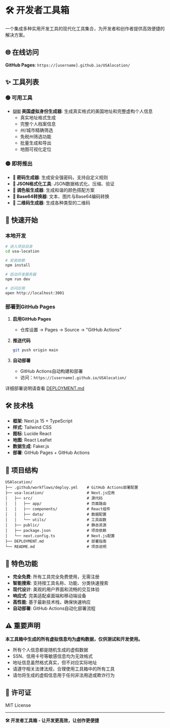 # 🛠️ 开发者工具箱

一个集成多种实用开发工具的现代化工具集合，为开发者和创作者提供高效便捷的解决方案。

## 🌐 在线访问

**GitHub Pages**: `https://[username].github.io/USAlocation/`

## ✨ 工具列表

### 🟢 可用工具
- **🇺🇸 美国虚拟身份生成器**: 生成真实格式的美国地址和完整虚构个人信息
  - 真实地址格式生成
  - 完整个人档案信息
  - 州/城市精确筛选
  - 免税州筛选功能
  - 批量生成和导出
  - 地图可视化定位

### 🟡 即将推出
- **🔐 密码生成器**: 生成安全强密码，支持自定义规则
- **📝 JSON格式化工具**: JSON数据格式化、压缩、验证
- **🎨 调色板生成器**: 生成和谐的颜色搭配方案
- **🔄 Base64转换器**: 文本、图片与Base64编码转换
- **📱 二维码生成器**: 生成各种类型的二维码

## 🚀 快速开始

### 本地开发

```bash
# 进入项目目录
cd usa-location

# 安装依赖
npm install

# 启动开发服务器
npm run dev

# 访问应用
open http://localhost:3001
```

### 部署到GitHub Pages

1. **启用GitHub Pages**
   - 仓库设置 → Pages → Source → "GitHub Actions"

2. **推送代码**
   ```bash
   git push origin main
   ```

3. **自动部署**
   - GitHub Actions自动构建和部署
   - 访问：`https://[username].github.io/USAlocation/`

详细部署说明请查看 [DEPLOYMENT.md](./DEPLOYMENT.md)

## 🛠️ 技术栈

- **框架**: Next.js 15 + TypeScript
- **样式**: Tailwind CSS
- **图标**: Lucide React
- **地图**: React Leaflet
- **数据生成**: Faker.js
- **部署**: GitHub Pages + GitHub Actions

## 📁 项目结构

```
USAlocation/
├── .github/workflows/deploy.yml    # GitHub Actions部署配置
├── usa-location/                   # Next.js应用
│   ├── src/                        # 源代码
│   │   ├── app/                    # 页面路由
│   │   ├── components/             # React组件
│   │   ├── data/                   # 数据配置
│   │   └── utils/                  # 工具函数
│   ├── public/                     # 静态资源
│   ├── package.json                # 项目依赖
│   └── next.config.ts              # Next.js配置
├── DEPLOYMENT.md                   # 部署指南
└── README.md                       # 项目说明
```

## 🌟 特色功能

- **完全免费**: 所有工具完全免费使用，无需注册
- **智能搜索**: 支持按工具名称、功能、分类快速搜索
- **现代设计**: 美观的用户界面和流畅的交互体验
- **响应式**: 完美适配桌面端和移动端设备
- **高性能**: 基于最新技术栈，确保快速响应
- **自动部署**: GitHub Actions自动化部署流程

## ⚠️ 重要声明

**本工具箱中生成的所有虚拟信息均为虚构数据，仅供测试和开发使用。**

- 所有个人信息都是随机生成的虚假数据
- SSN、信用卡号等敏感信息均为无效格式
- 地址信息虽然格式真实，但不对应实际地址
- 请遵守相关法律法规，合理使用工具箱中的所有工具
- 请勿将生成的虚假信息用于任何非法用途或欺诈行为

## 📄 许可证

MIT License

---

**🛠️ 开发者工具箱 - 让开发更高效，让创作更便捷**

